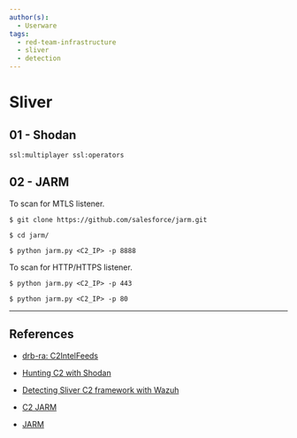 ```yaml
---
author(s):
  - Userware
tags:
  - red-team-infrastructure
  - sliver
  - detection
---
```

# Sliver

## 01 - Shodan

```
ssl:multiplayer ssl:operators
```

## 02 - JARM

To scan for MTLS listener.

```
$ git clone https://github.com/salesforce/jarm.git

$ cd jarm/

$ python jarm.py <C2_IP> -p 8888
```

To scan for HTTP/HTTPS listener.

```
$ python jarm.py <C2_IP> -p 443

$ python jarm.py <C2_IP> -p 80
```

---
## References

- [drb-ra: C2IntelFeeds](https://github.com/drb-ra/C2IntelFeeds)

- [Hunting C2 with Shodan](https://michaelkoczwara.medium.com/hunting-c2-with-shodan-223ca250d06f)

- [Detecting Sliver C2 framework with Wazuh](https://wazuh.com/blog/detecting-sliver-c2-framework-with-wazuh/)

- [C2 JARM](https://github.com/cedowens/C2-JARM)

- [JARM](https://github.com/salesforce/jarm)